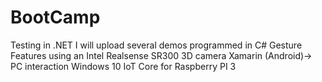 # BootCamp
Testing in .NET
I will upload several demos programmed in C#
Gesture Features using an Intel Realsense SR300 3D camera
Xamarin (Android)-> PC interaction
Windows 10 IoT Core for Raspberry PI 3
